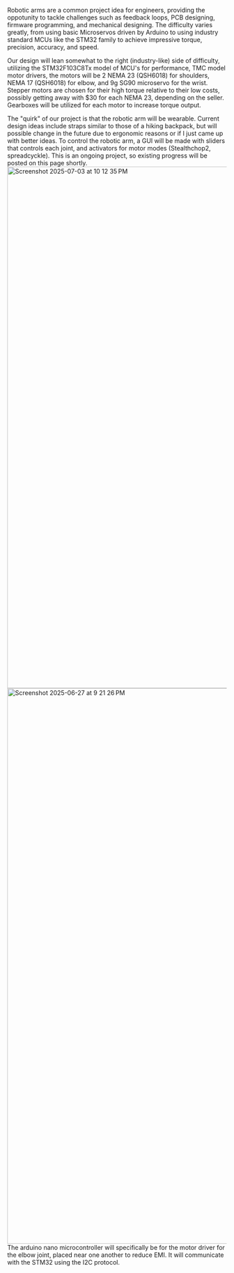 Robotic arms are a common project idea for engineers, providing the oppotunity to tackle challenges such as feedback loops, PCB designing, firmware programming, and mechanical designing. The difficulty varies greatly, from using basic Microservos driven by Arduino to using industry standard MCUs like the STM32 family to achieve impressive torque, precision, accuracy, and speed. 


Our design will lean somewhat to the right (industry-like) side of difficulty, utilizing the STM32F103C8Tx model of MCU's for performance, TMC model motor drivers, the motors will be  2 NEMA 23 (QSH6018) for shoulders, NEMA 17 (QSH6018) for elbow, and 9g SG90 microservo for the wrist. Stepper motors are chosen for their high torque relative to their low costs, possibly getting away with $30 for each NEMA 23, depending on the seller. Gearboxes will be utilized for each motor to increase torque output. 


The "quirk" of our project is that the robotic arm will be wearable. Current design ideas include straps similar to those of a hiking backpack, but will possible change in the future due to ergonomic reasons or if I just came up with better ideas. To control the robotic arm, a GUI will be made with sliders that controls each joint, and activators for motor modes (Stealthchop2, spreadcyckle). 
This is an ongoing project, so existing progress will be posted on this page shortly. 
<img width="1197" alt="Screenshot 2025-07-03 at 10 12 35 PM" src="https://github.com/user-attachments/assets/b8c95fa3-2232-44eb-b2ee-2ae6f2838ebc" />
<img width="1275" alt="Screenshot 2025-06-27 at 9 21 26 PM" src="https://github.com/user-attachments/assets/fc69e23d-71e2-488b-8dcf-5cfb6a687e1a" />
The arduino nano microcontroller will specifically be for the motor driver for the elbow joint, placed near one another to reduce EMI. It will communicate with the STM32 using the I2C protocol. 
